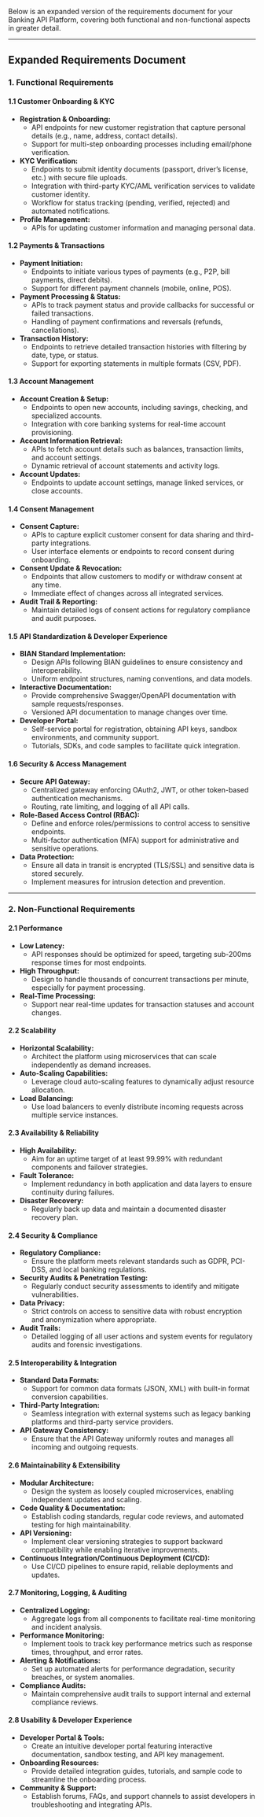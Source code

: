 Below is an expanded version of the requirements document for your Banking API Platform, covering both functional and non-functional aspects in greater detail.

---

## Expanded Requirements Document

### 1. Functional Requirements

#### 1.1 Customer Onboarding & KYC
- **Registration & Onboarding:**  
  - API endpoints for new customer registration that capture personal details (e.g., name, address, contact details).  
  - Support for multi-step onboarding processes including email/phone verification.
- **KYC Verification:**  
  - Endpoints to submit identity documents (passport, driver’s license, etc.) with secure file uploads.  
  - Integration with third-party KYC/AML verification services to validate customer identity.  
  - Workflow for status tracking (pending, verified, rejected) and automated notifications.
- **Profile Management:**  
  - APIs for updating customer information and managing personal data.
  
#### 1.2 Payments & Transactions
- **Payment Initiation:**  
  - Endpoints to initiate various types of payments (e.g., P2P, bill payments, direct debits).  
  - Support for different payment channels (mobile, online, POS).
- **Payment Processing & Status:**  
  - APIs to track payment status and provide callbacks for successful or failed transactions.  
  - Handling of payment confirmations and reversals (refunds, cancellations).
- **Transaction History:**  
  - Endpoints to retrieve detailed transaction histories with filtering by date, type, or status.  
  - Support for exporting statements in multiple formats (CSV, PDF).

#### 1.3 Account Management
- **Account Creation & Setup:**  
  - Endpoints to open new accounts, including savings, checking, and specialized accounts.  
  - Integration with core banking systems for real-time account provisioning.
- **Account Information Retrieval:**  
  - APIs to fetch account details such as balances, transaction limits, and account settings.  
  - Dynamic retrieval of account statements and activity logs.
- **Account Updates:**  
  - Endpoints to update account settings, manage linked services, or close accounts.

#### 1.4 Consent Management
- **Consent Capture:**  
  - APIs to capture explicit customer consent for data sharing and third-party integrations.  
  - User interface elements or endpoints to record consent during onboarding.
- **Consent Update & Revocation:**  
  - Endpoints that allow customers to modify or withdraw consent at any time.  
  - Immediate effect of changes across all integrated services.
- **Audit Trail & Reporting:**  
  - Maintain detailed logs of consent actions for regulatory compliance and audit purposes.

#### 1.5 API Standardization & Developer Experience
- **BIAN Standard Implementation:**  
  - Design APIs following BIAN guidelines to ensure consistency and interoperability.  
  - Uniform endpoint structures, naming conventions, and data models.
- **Interactive Documentation:**  
  - Provide comprehensive Swagger/OpenAPI documentation with sample requests/responses.  
  - Versioned API documentation to manage changes over time.
- **Developer Portal:**  
  - Self-service portal for registration, obtaining API keys, sandbox environments, and community support.  
  - Tutorials, SDKs, and code samples to facilitate quick integration.

#### 1.6 Security & Access Management
- **Secure API Gateway:**  
  - Centralized gateway enforcing OAuth2, JWT, or other token-based authentication mechanisms.  
  - Routing, rate limiting, and logging of all API calls.
- **Role-Based Access Control (RBAC):**  
  - Define and enforce roles/permissions to control access to sensitive endpoints.  
  - Multi-factor authentication (MFA) support for administrative and sensitive operations.
- **Data Protection:**  
  - Ensure all data in transit is encrypted (TLS/SSL) and sensitive data is stored securely.  
  - Implement measures for intrusion detection and prevention.

---

### 2. Non-Functional Requirements

#### 2.1 Performance
- **Low Latency:**  
  - API responses should be optimized for speed, targeting sub-200ms response times for most endpoints.
- **High Throughput:**  
  - Design to handle thousands of concurrent transactions per minute, especially for payment processing.
- **Real-Time Processing:**  
  - Support near real-time updates for transaction statuses and account changes.

#### 2.2 Scalability
- **Horizontal Scalability:**  
  - Architect the platform using microservices that can scale independently as demand increases.
- **Auto-Scaling Capabilities:**  
  - Leverage cloud auto-scaling features to dynamically adjust resource allocation.
- **Load Balancing:**  
  - Use load balancers to evenly distribute incoming requests across multiple service instances.

#### 2.3 Availability & Reliability
- **High Availability:**  
  - Aim for an uptime target of at least 99.99% with redundant components and failover strategies.
- **Fault Tolerance:**  
  - Implement redundancy in both application and data layers to ensure continuity during failures.
- **Disaster Recovery:**  
  - Regularly back up data and maintain a documented disaster recovery plan.

#### 2.4 Security & Compliance
- **Regulatory Compliance:**  
  - Ensure the platform meets relevant standards such as GDPR, PCI-DSS, and local banking regulations.
- **Security Audits & Penetration Testing:**  
  - Regularly conduct security assessments to identify and mitigate vulnerabilities.
- **Data Privacy:**  
  - Strict controls on access to sensitive data with robust encryption and anonymization where appropriate.
- **Audit Trails:**  
  - Detailed logging of all user actions and system events for regulatory audits and forensic investigations.

#### 2.5 Interoperability & Integration
- **Standard Data Formats:**  
  - Support for common data formats (JSON, XML) with built-in format conversion capabilities.
- **Third-Party Integration:**  
  - Seamless integration with external systems such as legacy banking platforms and third-party service providers.
- **API Gateway Consistency:**  
  - Ensure that the API Gateway uniformly routes and manages all incoming and outgoing requests.

#### 2.6 Maintainability & Extensibility
- **Modular Architecture:**  
  - Design the system as loosely coupled microservices, enabling independent updates and scaling.
- **Code Quality & Documentation:**  
  - Establish coding standards, regular code reviews, and automated testing for high maintainability.
- **API Versioning:**  
  - Implement clear versioning strategies to support backward compatibility while enabling iterative improvements.
- **Continuous Integration/Continuous Deployment (CI/CD):**  
  - Use CI/CD pipelines to ensure rapid, reliable deployments and updates.

#### 2.7 Monitoring, Logging, & Auditing
- **Centralized Logging:**  
  - Aggregate logs from all components to facilitate real-time monitoring and incident analysis.
- **Performance Monitoring:**  
  - Implement tools to track key performance metrics such as response times, throughput, and error rates.
- **Alerting & Notifications:**  
  - Set up automated alerts for performance degradation, security breaches, or system anomalies.
- **Compliance Audits:**  
  - Maintain comprehensive audit trails to support internal and external compliance reviews.

#### 2.8 Usability & Developer Experience
- **Developer Portal & Tools:**  
  - Create an intuitive developer portal featuring interactive documentation, sandbox testing, and API key management.
- **Onboarding Resources:**  
  - Provide detailed integration guides, tutorials, and sample code to streamline the onboarding process.
- **Community & Support:**  
  - Establish forums, FAQs, and support channels to assist developers in troubleshooting and integrating APIs.
